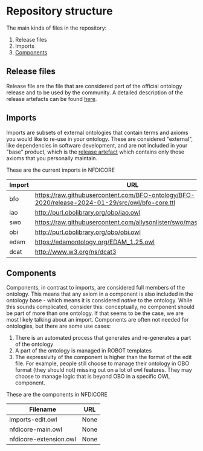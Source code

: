# Repository structure

The main kinds of files in the repository:

1. Release files
2. Imports
3. [Components](#components)

## Release files
Release file are the file that are considered part of the official ontology release and to be used by the community. A detailed description of the release artefacts can be found [here](https://github.com/INCATools/ontology-development-kit/blob/master/docs/ReleaseArtefacts.md).

## Imports
Imports are subsets of external ontologies that contain terms and axioms you would like to re-use in your ontology. These are considered "external", like dependencies in software development, and are not included in your "base" product, which is the [release artefact](https://github.com/INCATools/ontology-development-kit/blob/master/docs/ReleaseArtefacts.md) which contains only those axioms that you personally maintain.

These are the current imports in NFDICORE

| Import | URL | Type |
| ------ | --- | ---- |
| bfo | https://raw.githubusercontent.com/BFO-ontology/BFO-2020/release-2024-01-29/src/owl/bfo-core.ttl | mirror |
| iao | http://purl.obolibrary.org/obo/iao.owl | custom |
| swo | https://raw.githubusercontent.com/allysonlister/swo/master/swo.owl | custom |
| obi | http://purl.obolibrary.org/obo/obi.owl | slme |
| edam | https://edamontology.org/EDAM_1.25.owl | custom |
| dcat | http://www.w3.org/ns/dcat3 | custom |
## Components
Components, in contrast to imports, are considered full members of the ontology. This means that any axiom in a component is also included in the ontology base - which means it is considered _native_ to the ontology. While this sounds complicated, consider this: conceptually, no component should be part of more than one ontology. If that seems to be the case, we are most likely talking about an import. Components are often not needed for ontologies, but there are some use cases:

1. There is an automated process that generates and re-generates a part of the ontology
2. A part of the ontology is managed in ROBOT templates
3. The expressivity of the component is higher than the format of the edit file. For example, people still choose to manage their ontology in OBO format (they should not) missing out on a lot of owl features. They may choose to manage logic that is beyond OBO in a specific OWL component.

These are the components in NFDICORE

| Filename | URL |
| -------- | --- |
| imports-edit.owl | None |
| nfdicore-main.owl | None |
| nfdicore-extension.owl | None |
